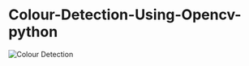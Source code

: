 # Colour-Detection-Using-Opencv-python

![Colour Detection](https://user-images.githubusercontent.com/59309459/102706876-b3ee7980-42bb-11eb-89b4-654a89142ad9.jpeg)
